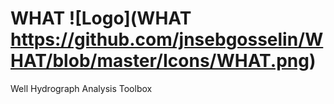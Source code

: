 WHAT ![Logo](WHAT https://github.com/jnsebgosselin/WHAT/blob/master/Icons/WHAT.png)
====

Well Hydrograph Analysis Toolbox

